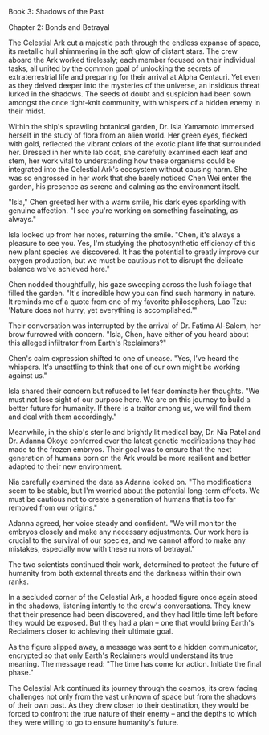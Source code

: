 Book 3: Shadows of the Past

Chapter 2: Bonds and Betrayal

The Celestial Ark cut a majestic path through the endless expanse of space, its metallic hull shimmering in the soft glow of distant stars. The crew aboard the Ark worked tirelessly; each member focused on their individual tasks, all united by the common goal of unlocking the secrets of extraterrestrial life and preparing for their arrival at Alpha Centauri. Yet even as they delved deeper into the mysteries of the universe, an insidious threat lurked in the shadows. The seeds of doubt and suspicion had been sown amongst the once tight-knit community, with whispers of a hidden enemy in their midst.

Within the ship's sprawling botanical garden, Dr. Isla Yamamoto immersed herself in the study of flora from an alien world. Her green eyes, flecked with gold, reflected the vibrant colors of the exotic plant life that surrounded her. Dressed in her white lab coat, she carefully examined each leaf and stem, her work vital to understanding how these organisms could be integrated into the Celestial Ark's ecosystem without causing harm. She was so engrossed in her work that she barely noticed Chen Wei enter the garden, his presence as serene and calming as the environment itself.

"Isla," Chen greeted her with a warm smile, his dark eyes sparkling with genuine affection. "I see you're working on something fascinating, as always."

Isla looked up from her notes, returning the smile. "Chen, it's always a pleasure to see you. Yes, I'm studying the photosynthetic efficiency of this new plant species we discovered. It has the potential to greatly improve our oxygen production, but we must be cautious not to disrupt the delicate balance we've achieved here."

Chen nodded thoughtfully, his gaze sweeping across the lush foliage that filled the garden. "It's incredible how you can find such harmony in nature. It reminds me of a quote from one of my favorite philosophers, Lao Tzu: 'Nature does not hurry, yet everything is accomplished.'"

Their conversation was interrupted by the arrival of Dr. Fatima Al-Salem, her brow furrowed with concern. "Isla, Chen, have either of you heard about this alleged infiltrator from Earth's Reclaimers?"

Chen's calm expression shifted to one of unease. "Yes, I've heard the whispers. It's unsettling to think that one of our own might be working against us."

Isla shared their concern but refused to let fear dominate her thoughts. "We must not lose sight of our purpose here. We are on this journey to build a better future for humanity. If there is a traitor among us, we will find them and deal with them accordingly."

Meanwhile, in the ship's sterile and brightly lit medical bay, Dr. Nia Patel and Dr. Adanna Okoye conferred over the latest genetic modifications they had made to the frozen embryos. Their goal was to ensure that the next generation of humans born on the Ark would be more resilient and better adapted to their new environment.

Nia carefully examined the data as Adanna looked on. "The modifications seem to be stable, but I'm worried about the potential long-term effects. We must be cautious not to create a generation of humans that is too far removed from our origins."

Adanna agreed, her voice steady and confident. "We will monitor the embryos closely and make any necessary adjustments. Our work here is crucial to the survival of our species, and we cannot afford to make any mistakes, especially now with these rumors of betrayal."

The two scientists continued their work, determined to protect the future of humanity from both external threats and the darkness within their own ranks.

In a secluded corner of the Celestial Ark, a hooded figure once again stood in the shadows, listening intently to the crew's conversations. They knew that their presence had been discovered, and they had little time left before they would be exposed. But they had a plan – one that would bring Earth's Reclaimers closer to achieving their ultimate goal.

As the figure slipped away, a message was sent to a hidden communicator, encrypted so that only Earth's Reclaimers would understand its true meaning. The message read: "The time has come for action. Initiate the final phase."

The Celestial Ark continued its journey through the cosmos, its crew facing challenges not only from the vast unknown of space but from the shadows of their own past. As they drew closer to their destination, they would be forced to confront the true nature of their enemy – and the depths to which they were willing to go to ensure humanity's future.